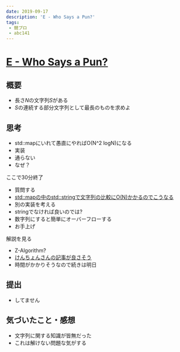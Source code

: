 ```yaml
---
date: 2019-09-17
description: 'E - Who Says a Pun?'
tags:
 - 競プロ
 - abc141
---
```


# [E - Who Says a Pun?](https://atcoder.jp/contests/abc141/tasks/abc141_e)
## 概要
 - 長さ$N$の文字列$S$がある
 - $S$の連続する部分文字列として最長のものを求めよ

## 思考
 - std::mapにいれて愚直にやればO(N^2 logN)になる
 - 実装
 - 通らない
 - なぜ？

ここで30分終了

 - 質問する
 - [std::mapの中のstd::stringで文字列の比較にO(N)かかるのでこうなる](https://twitter.com/task4233/status/1173764496197730305?s=20)
 - 別の実装を考える
 - stringでなければ良いのでは?
 - 数字列にすると簡単にオーバーフローする
 - お手上げ

解説を見る

 - Z-Algorithm?
 - [けんちょんさんの記事が良さそう](http://drken1215.hatenablog.com/entry/2019/09/16/014600)
 - 時間がかかりそうなので続きは明日


## 提出
 - してません

## 気づいたこと・感想
 - 文字列に関する知識が皆無だった
 - これは解けない問題な気がする